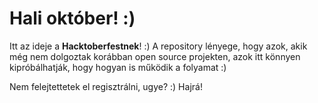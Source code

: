 # Hali október! :)

Itt az ideje a **Hacktoberfestnek**! :) A repository lényege, hogy azok, akik még nem dolgoztak korábban open source projekten, azok itt könnyen kipróbálhatják, hogy hogyan is működik a folyamat :)

Nem felejtettetek el regisztrálni, ugye? :)
Hajrá!
